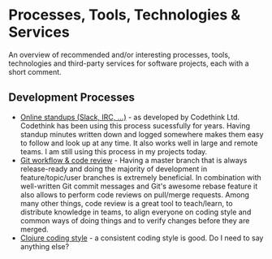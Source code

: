 # Processes, Tools, Technologies & Services

An overview of recommended and/or interesting processes, tools,
technologies and third-party services for software projects, each
with a short comment.

## Development Processes

* [Online standups (Slack, IRC, ...)](online-standups.md) -
  as developed by Codethink Ltd. Codethink has been using this process
  sucessfully for years. Having standup minutes written down and logged
  somewhere makes them easy to follow and look up at any time. It also
  works well in large and remote teams. I am still using this process
  in my projects today.
* [Git workflow & code review](git-workflow-and-review.md) - Having a
  master branch that is always release-ready and doing the majority of
  development in feature/topic/user branches is extremely beneficial.
  In combination with well-written Git commit messages and Git's awesome
  rebase feature it also allows to perform code reviews on pull/merge
  requests. Among many other things, code review is a great tool to
  teach/learn, to distribute knowledge in teams, to align everyone on
  coding style and common ways of doing things and to verify changes
  before they are merged.
* [Clojure coding style](https://github.com/bbatsov/clojure-style-guide) -
  a consistent coding style is good. Do I need to say anything else?
